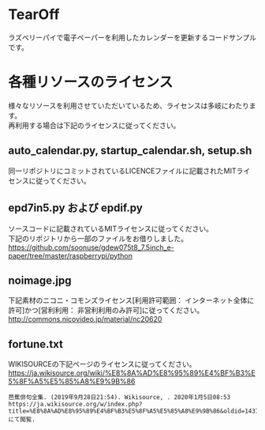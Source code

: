# TearOff

ラズベリーパイで電子ペーパーを利用したカレンダーを更新するコードサンプルです。  

# 各種リソースのライセンス

様々なリソースを利用させていただいているため、ライセンスは多岐にわたります。  
再利用する場合は下記のライセンスに従ってください。

## auto_calendar.py, startup_calendar.sh, setup.sh

同一リポジトリにコミットされているLICENCEファイルに記載されたMITライセンスに従ってください。

## epd7in5.py および epdif.py

ソースコードに記載されているMITライセンスに従ってください。  
下記のリポジトリから一部のファイルをお借りしました。  
https://github.com/soonuse/gdew075t8_7.5inch_e-paper/tree/master/raspberrypi/python

## noimage.jpg

下記素材のニコニ・コモンズライセンス[利用許可範囲： インターネット全体に許可]かつ[営利利用： 非営利利用のみ許可]に従ってください。  
http://commons.nicovideo.jp/material/nc20620

## fortune.txt

WIKISOURCEの下記ページのライセンスに従ってください。  
https://ja.wikisource.org/wiki/%E8%8A%AD%E8%95%89%E4%BF%B3%E5%8F%A5%E5%85%A8%E9%9B%86  

```
芭蕉俳句全集. (2019年9月28日21:54). Wikisource, . 2020年1月5日08:53 https://ja.wikisource.org/w/index.php?title=%E8%8A%AD%E8%95%89%E4%BF%B3%E5%8F%A5%E5%85%A8%E9%9B%86&oldid=143752 にて閲覧.
```